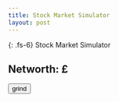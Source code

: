 ```yaml
---
title: Stock Market Simulator
layout: post
---
```


{: .fs-6}
Stock Market Simulator

## Networth: £<span id="networth"></span>

<canvas id="networth_chart" style="height:50%; width:100%"></canvas>

<button id="grind" onclick="grind()">grind</button>

<div id="stockhtml"> </div>

<div id="bankhtml"> </div>


<script src="https://cdnjs.cloudflare.com/ajax/libs/Chart.js/2.9.4/Chart.js"></script>
<script type="text/javascript" src="../js/marketsim/main.js"></script>
<script type="text/javascript" src="../js/marketsim/buttons.js"></script>
